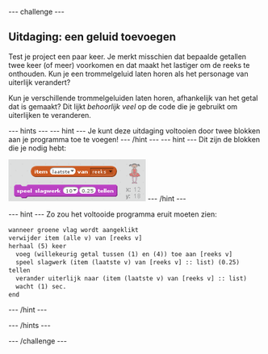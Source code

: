 --- challenge ---

## Uitdaging: een geluid toevoegen

Test je project een paar keer. Je merkt misschien dat bepaalde getallen twee keer (of meer) voorkomen en dat maakt het lastiger om de reeks te onthouden. Kun je een trommelgeluid laten horen als het personage van uiterlijk verandert?

Kun je verschillende trommelgeluiden laten horen, afhankelijk van het getal dat is gemaakt? Dit lijkt *behoorlijk veel* op de code die je gebruikt om uiterlijken te veranderen.

--- hints --- --- hint --- Je kunt deze uitdaging voltooien door twee blokken aan je programma toe te voegen! --- /hint --- --- hint --- Dit zijn de blokken die je nodig hebt:

![Hint drum blocks](images/hint-drumblocks.png) --- /hint ---

--- hint --- Zo zou het voltooide programma eruit moeten zien:

```blocks
wanneer groene vlag wordt aangeklikt
verwijder item (alle v) van [reeks v]
herhaal (5) keer 
  voeg (willekeurig getal tussen (1) en (4)) toe aan [reeks v]
  speel slagwerk (item (laatste v) van [reeks v] :: list) (0.25) tellen
  verander uiterlijk naar (item (laatste v) van [reeks v] :: list)
  wacht (1) sec.
end
```

--- /hint ---

--- /hints ---

--- /challenge ---